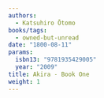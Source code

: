 ```yaml
---
authors:
  - Katsuhiro Ōtomo
books/tags:
  - owned-but-unread
date: "1800-08-11"
params:
  isbn13: "9781935429005"
  year: "2009"
title: Akira - Book One
weight: 1
---
```


<!--more-->
